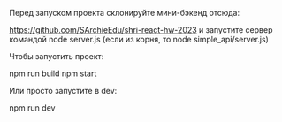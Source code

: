 Перед запуском проекта склонируйте мини-бэкенд отсюда:

  https://github.com/SArchieEdu/shri-react-hw-2023
  и запустите сервер командой node server.js (если из корня, то node simple_api/server.js)
  
Чтобы запустить проект: 
  
  npm run build
  npm start
  
Или просто запустите в dev:

  npm run dev
